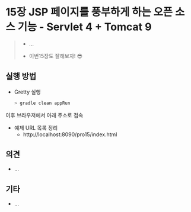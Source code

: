 # 15장 JSP 페이지를 풍부하게 하는 오픈 소스 기능 - Servlet 4 + Tomcat 9

> * ...
>
> * 이번15장도 잘해보자! 😎
>



## 실행 방법

* Gretty 실행
  ```bash
  > gradle clean appRun
  ```
  
  

이후 브라우저에서 아래 주소로 접속

* 예제 URL 목록 정리
  * http://localhost:8090/pro15/index.html



## 의견

* ...



## 기타

* ... 
